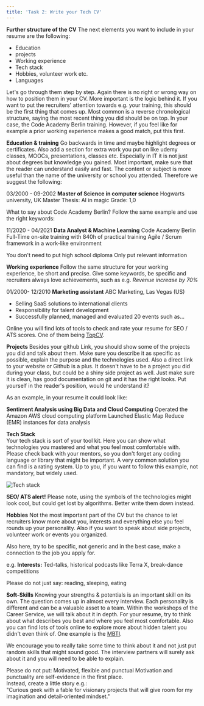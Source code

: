 ```yaml
---
title: 'Task 2: Write your Tech CV'
---
```



**Further structure of the CV**
The next elements you want to include in your resume are the following:

* Education
* projects
* Working experience
* Tech stack
* Hobbies, volunteer work etc.
* Languages

Let's go through them step by step.
Again there is no right or wrong way on how to position them in your CV.
More important is the logic behind it. If you want to put the recruiters' attention towards e.g. your training, this should be the first thing that comes up.
Most common is a reverse chronological structure, saying the most recent thing you did should be on top. In your case, the Code Academy Berlin training. However, if you feel like for example a prior working experience makes a good match, put this first.

**Education & training**
Go backwards in time and maybe highlight degrees or certificates. Also add a section for extra work you put on like udemy classes, MOOCs, presentations, classes etc.
Especially in IT it is not just about degrees but knowledge you gained.
Most important, make sure that the reader can understand easily and fast.
The content or subject is more useful than the name of the university or school you attended. Therefore we suggest the following:

03/2000 - 09-2002 **Master of Science in computer science**
Hogwarts university, UK
Master Thesis: AI in magic
Grade: 1,0

What to say about Code Academy Berlin?
Follow the same example and use the right keywords:

11/2020 - 04/2021 **Data Analyst & Machine Learning**
Code Academy Berlin
Full-Time on-site training with 840h of practical training
Agile / Scrum framework in a work-like environment

You don't need to put high school diploma
Only put relevant information

**Working experience**
Follow the same structure for your working experience, be short and precise. Give some keywords, be specific and recruiters always love achievements, such as e.g.
_Revenue increase by 70%_

01/2000-  12/2010  **Marketing assistant**
ABC Marketing, Las Vegas (US)

* Selling SaaS solutions to international clients
* Responsibility for talent development
* Successfully planned, managed and evaluated 20 events such as...

Online you will find lots of tools to check and rate your resume for SEO / ATS scores.
One of them being [TopCV](https://www.topcv.com/).

**Projects**
Besides your github Link, you should show some of the projects you did and talk about them. Make sure you describe it as specific as possible, explain the purpose and the technologies used. Also a direct link to your website or Github is a plus.
It doesn't have to be a project you did during your class, but could be a shiny side project as well. Just make sure it is clean, has good documentation on git and it has the right looks. Put yourself in the reader's position, would he understand it?

As an example, in your resume it could look like:

**Sentiment Analysis using Big Data and Cloud Computing**
Operated the Amazon AWS cloud computing platform
Launched Elastic Map Reduce (EMR) instances for data analysis

**Tech Stack**\
Your tech stack is sort of your tool kit. Here you can show what technologies you mastered and what you feel most comfortable with. Please check back with your mentors, so you don't forget any coding language or library that might be important.
A very common solution you can find is a rating system. Up to you, if you want to follow this example, not mandatory, but widely used.

![Tech stack](staticAsset/career/Tech%20stack.png "Tech stack")

**SEO/ ATS alert!**  Please note, using the symbols of the technologies might look cool, but could get lost by algorithms. Better write them down instead.

**Hobbies**
Not the most important part of the CV but the chance to let recruiters know more about you, interests and everything else you feel rounds up your personality. Also if you want to speak about side projects, volunteer work or events you organized.

Also here, try to be specific, not generic and in the best case, make a connection to the job you apply for.

e.g. **Interests:** Ted-talks, historical podcasts like Terra X, break-dance competitions

Please do not just say: reading, sleeping, eating

**Soft-Skills**
Knowing your strengths & potentials is an important skill on its own. The question comes up in almost every interview. Each personality is different and can be a valuable asset to a team. Within the workshops of the Career Service, we will talk about it in depth. For your resume, try to think about what describes you best and where you feel most comfortable. Also you can find lots of tools online to explore more about hidden talent you didn't even think of. One example is the [MBTI](https://www.16personalities.com/free-personality-test).

We encourage you to really take some time to think about it and not just put random skills that might sound good. The interview partners will surely ask about it and you will need to be able to explain.

Please do not put: Motivated, flexible and punctual
Motivation and punctuality are self-evidence in the first place.\
Instead, create a little story e.g.:\
"Curious geek with a fable for visionary projects that will give room for my imagination and detail-oriented mindset."
